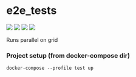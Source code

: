 # e2e_tests

![](https://img.shields.io/badge/selenium-3.141.0-blue) ![](https://img.shields.io/badge/selenium%20grid-4-%23625c98) ![](https://img.shields.io/badge/unittest-3.10-blue) ![](https://img.shields.io/badge/html--testRunner-1.2.1-blue) 

Runs parallel on grid

### Project setup (from docker-compose dir)
```
docker-compose --profile test up
```

